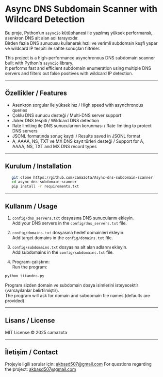 # Async DNS Subdomain Scanner with Wildcard Detection  
Bu proje, Python’un `asyncio` kütüphanesi ile yazılmış yüksek performanslı, asenkron DNS alt alan adı tarayıcıdır.  
Birden fazla DNS sunucusu kullanarak hızlı ve verimli subdomain keşfi yapar ve wildcard IP tespiti ile sahte sonuçları filtreler.

This project is a high-performance asynchronous DNS subdomain scanner built with Python's `asyncio` library.  
It performs fast and efficient subdomain enumeration using multiple DNS servers and filters out false positives with wildcard IP detection.

---

## Özellikler / Features

- Asenkron sorgular ile yüksek hız / High speed with asynchronous queries  
- Çoklu DNS sunucu desteği / Multi-DNS server support  
- Joker DNS tespiti / Wildcard DNS detection  
- Rate limiting ile DNS sunucularının korunması / Rate limiting to protect DNS servers  
- JSONL formatında sonuç kaydı / Results saved in JSONL format  
- A, AAAA, NS, TXT ve MX DNS kayıt türleri desteği / Support for A, AAAA, NS, TXT and MX DNS record types

---

## Kurulum / Installation

```bash
   git clone https://github.com/camazota/Async-dns-subdomain-scanner
   cd async-dns-subdomain-scanner
   pip install -r requirements.txt
```

---

## Kullanım / Usage

1. `config/dns_servers.txt` dosyasına DNS sunucularını ekleyin.  
   Add your DNS servers in the `config/dns_servers.txt` file.

2. `config/domains.txt` dosyasına hedef domainleri ekleyin.  
   Add target domains in the `config/domains.txt` file.

3. `config/subdomains.txt` dosyasına alt alan adlarını ekleyin.  
   Add subdomains in the `config/subdomains.txt` file.

4. Programı çalıştırın:  
   Run the program:
```bash
python titandns.py
```

Program sizden domain ve subdomain dosya isimlerini isteyecektir (varsayılanlar belirtilmiştir).  
The program will ask for domain and subdomain file names (defaults are provided).

---

## Lisans / License

MIT License © 2025 camazota

---

## İletişim / Contact

Projeyle ilgili sorular için: akbasd507@gmail.com 
For questions regarding the project: akbasd507@gmail.com
